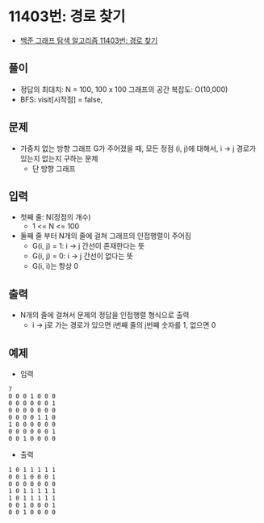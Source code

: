 # 11403번: 경로 찾기
- [백준 그래프 탐색 알고리즘 11403번: 경로 찾기](https://www.acmicpc.net/problem/11403)

## 풀이
- 정답의 최대치: N = 100, 100 x 100 그래프의 공간 복잡도: O(10,000)
- BFS: visit[시작점] = false, 
## 문제
- 가중치 없는 방향 그래프 G가 주어졌을 때, 모든 정점 (i, j)에 대해서, i -> j 경로가 있는지 없는지 구하는 문제
  - 단 방향 그래프

## 입력
- 첫째 줄: N(정점의 개수)
  - 1 <= N <= 100
- 둘째 줄 부터 N개의 줄에 걸쳐 그래프의 인접행렬이 주어짐
  - G(i, j) = 1: i -> j 간선이 존재한다는 뜻
  - G(i, j) = 0: i -> j 간선이 없다는 뜻
  - G(i, i)는 항상 0

## 출력
- N개의 줄에 걸쳐서 문제의 정답을 인접행렬 형식으로 출력
  - i -> j로 가는 경로가 있으면 i번째 줄의 j번째 숫자를 1, 없으면 0

## 예제
- 입력
```text
7
0 0 0 1 0 0 0
0 0 0 0 0 0 1
0 0 0 0 0 0 0
0 0 0 0 1 1 0
1 0 0 0 0 0 0
0 0 0 0 0 0 1
0 0 1 0 0 0 0
```
- 출력
```text
1 0 1 1 1 1 1
0 0 1 0 0 0 1
0 0 0 0 0 0 0
1 0 1 1 1 1 1
1 0 1 1 1 1 1
0 0 1 0 0 0 1
0 0 1 0 0 0 0
```
